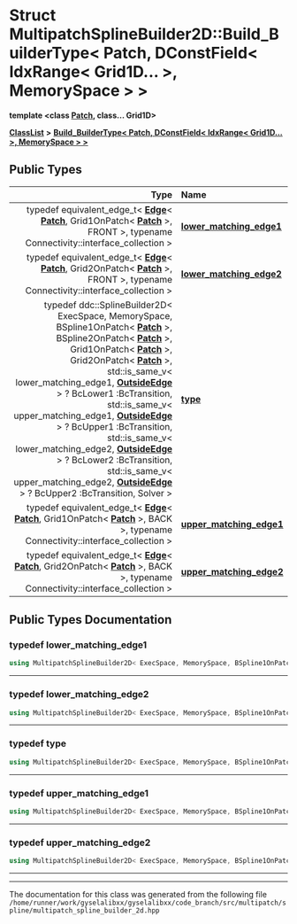

# Struct MultipatchSplineBuilder2D::Build\_BuilderType&lt; Patch, DConstField&lt; IdxRange&lt; Grid1D... &gt;, MemorySpace &gt; &gt;

**template &lt;class [**Patch**](structPatch.md), class... Grid1D&gt;**



[**ClassList**](annotated.md) **>** [**Build\_BuilderType&lt; Patch, DConstField&lt; IdxRange&lt; Grid1D... &gt;, MemorySpace &gt; &gt;**](structMultipatchSplineBuilder2D_1_1Build__BuilderType_3_01Patch_00_01DConstField_3_01IdxRange_3_388990a8744187d12e0f612652c86727.md)






















## Public Types

| Type | Name |
| ---: | :--- |
| typedef equivalent\_edge\_t&lt; [**Edge**](structEdge.md)&lt; [**Patch**](structPatch.md), Grid1OnPatch&lt; [**Patch**](structPatch.md) &gt;, FRONT &gt;, typename Connectivity::interface\_collection &gt; | [**lower\_matching\_edge1**](#typedef-lower_matching_edge1)  <br> |
| typedef equivalent\_edge\_t&lt; [**Edge**](structEdge.md)&lt; [**Patch**](structPatch.md), Grid2OnPatch&lt; [**Patch**](structPatch.md) &gt;, FRONT &gt;, typename Connectivity::interface\_collection &gt; | [**lower\_matching\_edge2**](#typedef-lower_matching_edge2)  <br> |
| typedef ddc::SplineBuilder2D&lt; ExecSpace, MemorySpace, BSpline1OnPatch&lt; [**Patch**](structPatch.md) &gt;, BSpline2OnPatch&lt; [**Patch**](structPatch.md) &gt;, Grid1OnPatch&lt; [**Patch**](structPatch.md) &gt;, Grid2OnPatch&lt; [**Patch**](structPatch.md) &gt;, std::is\_same\_v&lt; lower\_matching\_edge1, [**OutsideEdge**](structOutsideEdge.md) &gt; ? BcLower1 :BcTransition, std::is\_same\_v&lt; upper\_matching\_edge1, [**OutsideEdge**](structOutsideEdge.md) &gt; ? BcUpper1 :BcTransition, std::is\_same\_v&lt; lower\_matching\_edge2, [**OutsideEdge**](structOutsideEdge.md) &gt; ? BcLower2 :BcTransition, std::is\_same\_v&lt; upper\_matching\_edge2, [**OutsideEdge**](structOutsideEdge.md) &gt; ? BcUpper2 :BcTransition, Solver &gt; | [**type**](#typedef-type)  <br> |
| typedef equivalent\_edge\_t&lt; [**Edge**](structEdge.md)&lt; [**Patch**](structPatch.md), Grid1OnPatch&lt; [**Patch**](structPatch.md) &gt;, BACK &gt;, typename Connectivity::interface\_collection &gt; | [**upper\_matching\_edge1**](#typedef-upper_matching_edge1)  <br> |
| typedef equivalent\_edge\_t&lt; [**Edge**](structEdge.md)&lt; [**Patch**](structPatch.md), Grid2OnPatch&lt; [**Patch**](structPatch.md) &gt;, BACK &gt;, typename Connectivity::interface\_collection &gt; | [**upper\_matching\_edge2**](#typedef-upper_matching_edge2)  <br> |
















































## Public Types Documentation




### typedef lower\_matching\_edge1 

```C++
using MultipatchSplineBuilder2D< ExecSpace, MemorySpace, BSpline1OnPatch, BSpline2OnPatch, Grid1OnPatch, Grid2OnPatch, BcLower1, BcUpper1, BcLower2, BcUpper2, BcTransition, Connectivity, Solver, ValuesOnPatch, Patches >::Build_BuilderType< Patch, DConstField< IdxRange< Grid1D... >, MemorySpace > >::lower_matching_edge1 =  equivalent_edge_t< Edge<Patch, Grid1OnPatch<Patch>, FRONT>, typename Connectivity::interface_collection>;
```




<hr>



### typedef lower\_matching\_edge2 

```C++
using MultipatchSplineBuilder2D< ExecSpace, MemorySpace, BSpline1OnPatch, BSpline2OnPatch, Grid1OnPatch, Grid2OnPatch, BcLower1, BcUpper1, BcLower2, BcUpper2, BcTransition, Connectivity, Solver, ValuesOnPatch, Patches >::Build_BuilderType< Patch, DConstField< IdxRange< Grid1D... >, MemorySpace > >::lower_matching_edge2 =  equivalent_edge_t< Edge<Patch, Grid2OnPatch<Patch>, FRONT>, typename Connectivity::interface_collection>;
```




<hr>



### typedef type 

```C++
using MultipatchSplineBuilder2D< ExecSpace, MemorySpace, BSpline1OnPatch, BSpline2OnPatch, Grid1OnPatch, Grid2OnPatch, BcLower1, BcUpper1, BcLower2, BcUpper2, BcTransition, Connectivity, Solver, ValuesOnPatch, Patches >::Build_BuilderType< Patch, DConstField< IdxRange< Grid1D... >, MemorySpace > >::type =  ddc::SplineBuilder2D< ExecSpace, MemorySpace, BSpline1OnPatch<Patch>, BSpline2OnPatch<Patch>, Grid1OnPatch<Patch>, Grid2OnPatch<Patch>, std::is_same_v<lower_matching_edge1, OutsideEdge> ? BcLower1 : BcTransition, std::is_same_v<upper_matching_edge1, OutsideEdge> ? BcUpper1 : BcTransition, std::is_same_v<lower_matching_edge2, OutsideEdge> ? BcLower2 : BcTransition, std::is_same_v<upper_matching_edge2, OutsideEdge> ? BcUpper2 : BcTransition, Solver>;
```




<hr>



### typedef upper\_matching\_edge1 

```C++
using MultipatchSplineBuilder2D< ExecSpace, MemorySpace, BSpline1OnPatch, BSpline2OnPatch, Grid1OnPatch, Grid2OnPatch, BcLower1, BcUpper1, BcLower2, BcUpper2, BcTransition, Connectivity, Solver, ValuesOnPatch, Patches >::Build_BuilderType< Patch, DConstField< IdxRange< Grid1D... >, MemorySpace > >::upper_matching_edge1 =  equivalent_edge_t< Edge<Patch, Grid1OnPatch<Patch>, BACK>, typename Connectivity::interface_collection>;
```




<hr>



### typedef upper\_matching\_edge2 

```C++
using MultipatchSplineBuilder2D< ExecSpace, MemorySpace, BSpline1OnPatch, BSpline2OnPatch, Grid1OnPatch, Grid2OnPatch, BcLower1, BcUpper1, BcLower2, BcUpper2, BcTransition, Connectivity, Solver, ValuesOnPatch, Patches >::Build_BuilderType< Patch, DConstField< IdxRange< Grid1D... >, MemorySpace > >::upper_matching_edge2 =  equivalent_edge_t< Edge<Patch, Grid2OnPatch<Patch>, BACK>, typename Connectivity::interface_collection>;
```




<hr>

------------------------------
The documentation for this class was generated from the following file `/home/runner/work/gyselalibxx/gyselalibxx/code_branch/src/multipatch/spline/multipatch_spline_builder_2d.hpp`

